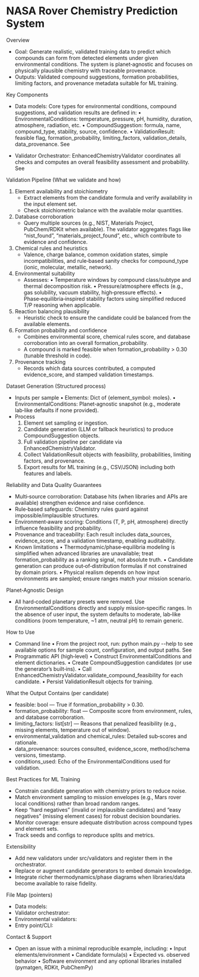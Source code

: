 NASA Rover Chemistry Prediction System
=====================================

Overview
- Goal: Generate realistic, validated training data to predict which compounds can form from detected elements under given environmental conditions. The system is planet‑agnostic and focuses on physically plausible chemistry with traceable provenance.
- Outputs: Validated compound suggestions, formation probabilities, limiting factors, and provenance metadata suitable for ML training.

Key Components
- Data models: Core types for environmental conditions, compound suggestions, and validation results are defined in:
  • EnvironmentalConditions: temperature, pressure, pH, humidity, duration, atmosphere, radiation, etc.
  • CompoundSuggestion: formula, name, compound_type, stability, source, confidence.
  • ValidationResult: feasible flag, formation_probability, limiting_factors, validation_details, data_provenance.
  See <mcfile name="data_models.py" path="src/data/data_models.py"></mcfile>

- Validator Orchestrator: EnhancedChemistryValidator coordinates all checks and computes an overall feasibility assessment and probability. See <mcfile name="enhanced_chemistry_validator.py" path="src/core/enhanced_chemistry_validator.py"></mcfile>

Validation Pipeline (What we validate and how)
1) Element availability and stoichiometry
   - Extract elements from the candidate formula and verify availability in the input element set.
   - Check stoichiometric balance with the available molar quantities.
2) Database corroboration
   - Query multiple sources (e.g., NIST, Materials Project, PubChem/RDKit when available). The validator aggregates flags like “nist_found”, “materials_project_found”, etc., which contribute to evidence and confidence.
3) Chemical rules and heuristics
   - Valence, charge balance, common oxidation states, simple incompatibilities, and rule‑based sanity checks for compound_type (ionic, molecular, metallic, network).
4) Environmental suitability
   - Assesses:
     • Temperature windows by compound class/subtype and thermal decomposition risk.
     • Pressure/atmosphere effects (e.g., gas solubility, vacuum stability, high‑pressure effects).
     • Phase‑equilibria‑inspired stability factors using simplified reduced T/P reasoning when applicable.
5) Reaction balancing plausibility
   - Heuristic check to ensure the candidate could be balanced from the available elements.
6) Formation probability and confidence
   - Combines environmental score, chemical rules score, and database corroboration into an overall formation_probability.
   - A compound is marked feasible when formation_probability > 0.30 (tunable threshold in code).
7) Provenance tracking
   - Records which data sources contributed, a computed evidence_score, and stamped validation timestamps.

Dataset Generation (Structured process)
- Inputs per sample
  • Elements: Dict of {element_symbol: moles}.
  • EnvironmentalConditions: Planet‑agnostic snapshot (e.g., moderate lab‑like defaults if none provided).
- Process
  1) Element set sampling or ingestion.
  2) Candidate generation (LLM or fallback heuristics) to produce CompoundSuggestion objects.
  3) Full validation pipeline per candidate via EnhancedChemistryValidator.
  4) Collect ValidationResult objects with feasibility, probabilities, limiting factors, and provenance.
  5) Export results for ML training (e.g., CSV/JSON) including both features and labels.

Reliability and Data Quality Guarantees
- Multi‑source corroboration: Database hits (when libraries and APIs are available) strengthen evidence and raise confidence.
- Rule‑based safeguards: Chemistry rules guard against impossible/implausible structures.
- Environment‑aware scoring: Conditions (T, P, pH, atmosphere) directly influence feasibility and probability.
- Provenance and traceability: Each result includes data_sources, evidence_score, and a validation timestamp, enabling auditability.
- Known limitations
  • Thermodynamic/phase‑equilibria modeling is simplified when advanced libraries are unavailable; treat formation_probability as a ranking signal, not absolute truth.
  • Candidate generation can produce out‑of‑distribution formulas if not constrained by domain priors.
  • Physical realism depends on how input environments are sampled; ensure ranges match your mission scenario.

Planet‑Agnostic Design
- All hard‑coded planetary presets were removed. Use EnvironmentalConditions directly and supply mission‑specific ranges. In the absence of user input, the system defaults to moderate, lab‑like conditions (room temperature, ~1 atm, neutral pH) to remain generic.

How to Use
- Command line
  • From the project root, run: python main.py --help to see available options for sample count, configuration, and output paths. See <mcfile name="main.py" path="main.py"></mcfile>
- Programmatic API (high‑level)
  • Construct EnvironmentalConditions and element dictionaries.
  • Create CompoundSuggestion candidates (or use the generator’s built‑ins).
  • Call EnhancedChemistryValidator.validate_compound_feasibility for each candidate.
  • Persist ValidationResult objects for training.

What the Output Contains (per candidate)
- feasible: bool — True if formation_probability > 0.30.
- formation_probability: float — Composite score from environment, rules, and database corroboration.
- limiting_factors: list[str] — Reasons that penalized feasibility (e.g., missing elements, temperature out of window).
- environmental_validation and chemical_rules: Detailed sub‑scores and rationale.
- data_provenance: sources consulted, evidence_score, method/schema versions, timestamp.
- conditions_used: Echo of the EnvironmentalConditions used for validation.

Best Practices for ML Training
- Constrain candidate generation with chemistry priors to reduce noise.
- Match environment sampling to mission envelopes (e.g., Mars rover local conditions) rather than broad random ranges.
- Keep “hard negatives” (invalid or implausible candidates) and “easy negatives” (missing element cases) for robust decision boundaries.
- Monitor coverage: ensure adequate distribution across compound types and element sets.
- Track seeds and configs to reproduce splits and metrics.

Extensibility
- Add new validators under src/validators and register them in the orchestrator.
- Replace or augment candidate generators to embed domain knowledge.
- Integrate richer thermodynamics/phase diagrams when libraries/data become available to raise fidelity.

File Map (pointers)
- Data models: <mcfile name="data_models.py" path="src/data/data_models.py"></mcfile>
- Validator orchestrator: <mcfile name="enhanced_chemistry_validator.py" path="src/core/enhanced_chemistry_validator.py"></mcfile>
- Environmental validators: <mcfile name="environmental_validators.py" path="src/validators/environmental_validators.py"></mcfile>
- Entry point/CLI: <mcfile name="main.py" path="main.py"></mcfile>

Contact & Support
- Open an issue with a minimal reproducible example, including:
  • Input elements/environment
  • Candidate formula(s)
  • Expected vs. observed behavior
  • Software environment and any optional libraries installed (pymatgen, RDKit, PubChemPy)
